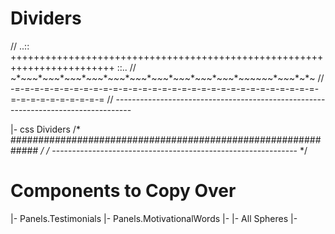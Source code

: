 # Dividers
// ..:: ++++++++++++++++++++++++++++++++++++++++++++++++++++++++++++++++++++++++ ::..
// ~*~*~*~*~*~*~*~*~*~*~*~*~*~*~*~*~*~*~*~*~*~*~*~*~*~*~*~*~*~*~*~*~*~~*~*~*~*~*~*~*~
// -=-=-=-=-=-=-=-=-=-=-=-=-=-=-=-=-=-=-=-=-=-=-=-=-=-=-=-=-=-=-=-=-=-=-=-=-=-=-=-=-=
// ----------------------------------------------------------------------------------

|- css Dividers
/* ############################################################# */
/* ------------------------------------------------------------- */






# Components to Copy Over
|- Panels.Testimonials
|- Panels.MotivationalWords
|- 
|- All Spheres
|- 